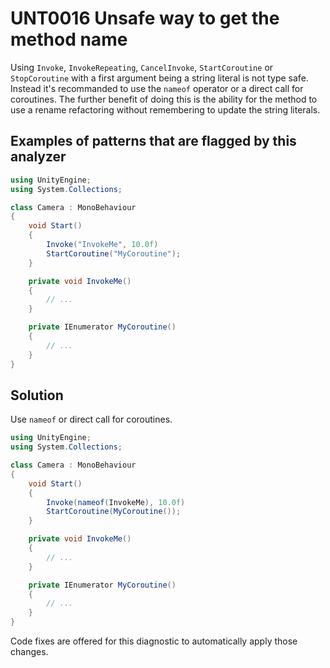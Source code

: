 # UNT0016 Unsafe way to get the method name

Using `Invoke`, `InvokeRepeating`, `CancelInvoke`, `StartCoroutine` or `StopCoroutine` with a first argument being a string literal is not type safe. Instead it's recommanded to use the `nameof` operator or a direct call for coroutines. The further benefit of doing this is the ability for the method to use a rename refactoring without remembering to update the string literals.

## Examples of patterns that are flagged by this analyzer

```csharp
using UnityEngine;
using System.Collections;

class Camera : MonoBehaviour
{
    void Start()
    {
        Invoke("InvokeMe", 10.0f)
        StartCoroutine("MyCoroutine");
    }

    private void InvokeMe()
    {
        // ...
    }

    private IEnumerator MyCoroutine()
    {
        // ...
    }
}
```

## Solution

Use `nameof` or direct call for coroutines.

```csharp
using UnityEngine;
using System.Collections;

class Camera : MonoBehaviour
{
    void Start()
    {
        Invoke(nameof(InvokeMe), 10.0f)
        StartCoroutine(MyCoroutine());
    }

    private void InvokeMe()
    {
        // ...
    }

    private IEnumerator MyCoroutine()
    {
        // ...
    }
}
```

Code fixes are offered for this diagnostic to automatically apply those changes.